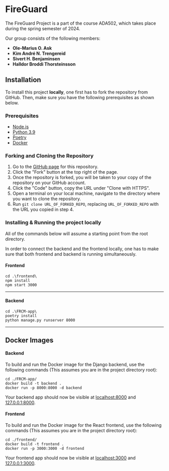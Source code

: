 FireGuard
=========
The FireGuard Project is a part of the course ADA502, which takes place during the spring semester of 2024. 

Our group consists of the following members:
* __Ole-Marius O. Ask__
* __Kim André N. Trengereid__
* __Sivert H. Benjaminsen__
* __Halldor Broddi Thorsteinsson__


Installation
------------

To install this project __locally__, one first has to fork the repository from GitHub. Then, make sure you have the following prerequisites as shown below.

### Prerequisites
* [Node.js](https://nodejs.org/en/download/)
* [Python 3.9](https://www.python.org/downloads/)
* [Poetry](https://python-poetry.org/docs/#installation)
* [Docker](https://docs.docker.com/get-docker/)

### Forking and Cloning the Repository
1. Go to the [GitHub page](https://github.com/Banquished/ADA502-FireGuard1) for this repository.
2. Click the "Fork" button at the top right of the page.
3. Once the repository is forked, you will be taken to your copy of the repository on your GitHub account.
4. Click the "Code" button, copy the URL under "Clone with HTTPS".
5. Open a terminal on your local machine, navigate to the directory where you want to clone the repository.
6. Run `git clone URL_OF_FORKED_REPO`, replacing `URL_OF_FORKED_REPO` with the URL you copied in step 4.


### Installing & Running the project locally
All of the commands below will assume a starting point from the root directory.

In order to connect the backend and the frontend locally, one has to make sure that both frontend and backend is running simultaneously.

#### Frontend

```
cd .\frontend\
npm install
npm start 3000
```

-----------------
#### Backend
```
cd .\FRCM-app\
poetry install
python manage.py runserver 8000
```
-----------------

Docker Images
--------------

#### Backend
To build and run the Docker image for the Django backend, use the following commands (This assumes you are in the project directory root):
```
cd ./FRCM-app/
docker build -t backend .
docker run -p 8000:8000 -d backend
```
Your backend app should now be visible at [localhost:8000](localhost:8000) and [127.0.0.1:8000](127.0.0.1:8000).

#### Frontend
To build and run the Docker image for the React frontend, use the following commands (This assumes you are in the project directory root):
```
cd ./frontend/
docker build -t frontend .
docker run -p 3000:3000 -d frontend
```

Your frontend app should now be visible at [localhost:3000](localhost:3000) and [127.0.0.1:3000](127.0.0.1:3000).
